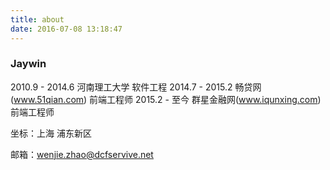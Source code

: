 ```yaml
---
title: about
date: 2016-07-08 13:18:47
---
```


### Jaywin

2010.9 - 2014.6  河南理工大学 软件工程
2014.7 - 2015.2  畅贷网(www.51qian.com) 前端工程师
2015.2 - 至今    群星金融网(www.iqunxing.com) 前端工程师

坐标：上海 浦东新区

邮箱：wenjie.zhao@dcfservive.net
